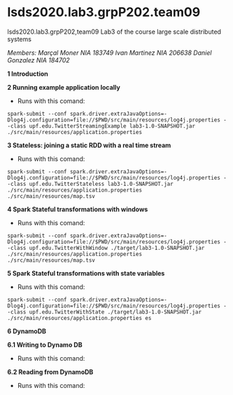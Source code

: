 # lsds2020.lab3.grpP202.team09
lsds2020.lab3.grpP202,team09
Lab3 of the course large scale distributed systems

_Members: Marçal Moner NIA 183749 Ivan Martinez NIA 206638 Daniel Gonzalez NIA 184702_

**1 Introduction**

**2 Running example application locally**
- Runs with this comand:
```
spark-submit --conf spark.driver.extraJavaOptions=-Dlog4j.configuration=file://$PWD/src/main/resources/log4j.properties --class upf.edu.TwitterStreamingExample lab3-1.0-SNAPSHOT.jar ./src/main/resources/application.properties
```

**3 Stateless: joining a static RDD with a real time stream**
- Runs with this comand:
```
spark-submit --conf spark.driver.extraJavaOptions=-Dlog4j.configuration=file://$PWD/src/main/resources/log4j.properties --class upf.edu.TwitterStateless lab3-1.0-SNAPSHOT.jar ./src/main/resources/application.properties ./src/main/resources/map.tsv
```
**4 Spark Stateful transformations with windows**
- Runs with this comand:
```
spark-submit --conf spark.driver.extraJavaOptions=-Dlog4j.configuration=file://$PWD/src/main/resources/log4j.properties --class upf.edu.TwitterWithWindow ./target/lab3-1.0-SNAPSHOT.jar ./src/main/resources/application.properties ./src/main/resources/map.tsv
```

**5 Spark Stateful transformations with state variables**
- Runs with this comand:
```
spark-submit --conf spark.driver.extraJavaOptions=-Dlog4j.configuration=file://$PWD/src/main/resources/log4j.properties --class upf.edu.TwitterWithState ./target/lab3-1.0-SNAPSHOT.jar ./src/main/resources/application.properties es
```


**6 DynamoDB**

**6.1 Writing to Dynamo DB**
- Runs with this comand:

**6.2 Reading from DynamoDB**
- Runs with this comand:

